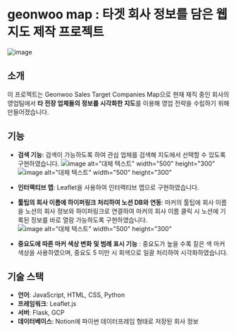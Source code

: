 # geonwoo map : 타겟 회사 정보를 담은 웹지도 제작 프로젝트 
![image](https://github.com/user-attachments/assets/9a365105-22ed-47d3-a03c-89fd745ae843)

## 소개

이 프로젝트는 Geonwoo Sales Target Companies Map으로 현재 재직 중인 회사의 영업팀에서 **타 전장 업체들의 정보를 시각화한 지도**를 이용해 영업 전략을 수립하기 위해 만들어졌습니다. 

## 기능

- **검색 기능**: 검색이 가능하도록 하여 관심 업체를 검색해 지도에서 선택할 수 있도록 구현하였습니다.
 ![image alt="대체 텍스트" width="500" height="300"](https://github.com/user-attachments/assets/33868d9d-c81f-41b1-865a-f227968c94b4)
 ![image alt="대체 텍스트" width="500" height="300"](https://github.com/user-attachments/assets/93db8983-62d6-4358-b0be-3f9c8ddebebd)
- **인터랙티브 맵**: Leaflet을 사용하여 인터랙티브 맵으로 구현하였습니다.
- **툴팁의 회사 이름에 하이퍼링크 처리하여 노션 DB와 연동**: 마커의 툴팁에 회사 이름을 노션의 회사 정보와 하이퍼링크로 연결하여 마커의 회사 이름 클릭 시 노션에 기록된 정보를 바로 열람 가능하도록 구현하였습니다.
 ![image alt="대체 텍스트" width="500" height="300"](https://github.com/user-attachments/assets/c24ce3bf-ab53-43b6-b41e-15dcef6a76cc)

- **중요도에 따른 마커 색상 변화 및 범례 표시 기능** : 중요도가 높을 수록 짙은 색 마커 색상을 사용하였으며, 중요도 5 미만 시 회색으로 일괄 처리하여 시각화하였습니다.

## 기술 스택

- **언어**: JavaScript, HTML, CSS, Python
- **프레임워크**: Leaflet.js
- **서버**: Flask, GCP
- **데이터베이스**: Notion에 파이썬 데이터프레임 형태로 저장된 회사 정보

